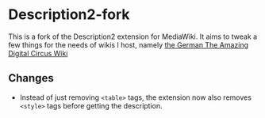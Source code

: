 # Description2-fork

This is a fork of the Description2 extension for MediaWiki. It aims to tweak a few things for the needs of wikis I host, namely [the German The Amazing Digital Circus Wiki](https://de.tadc.wiki)

## Changes

- Instead of just removing `<table>` tags, the extension now also removes `<style>` tags before getting the description.
